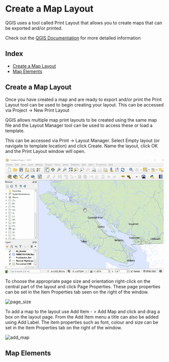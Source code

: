 # Create a Map Layout
		
QGIS uses a tool called Print Layout that allows you to create maps that can be exported and/or printed.

Check out the [QGIS Documentation](https://docs.qgis.org/3.16/en/docs/user_manual/print_composer/overview_composer.html) for more detailed information

## Index
* [Create a Map Layout](#Create-a-Map-Layout)
* [Map Elements](#Map-Elements)
		

## Create a Map Layout

Once you have created a map and are ready to export and/or print the Print Layout tool can be used to begin creating your layout. This can be accessed via Project -> New Print Layout		

QGIS allows multiple map print layouts to be created using the same map file and the Layout Manager tool can be used to access these or load a template. 

This can be accessed via Print -> Layout Manager. Select Empty layout (or navigate to template location) and click Create. Name the layout, click OK and the Print Layout window will open.
	
![create_layout](../images/create_layout.gif "Lets make a map!")
  
To choose the appropriate page size and orientation right-click on the central part of the layout and click Page Properties. These page properties can be set in the Item Properties tab seen on the right of the window.

![page_size](..images/page_size.gif)

To add a map to the layout use Add Item - > Add Map and click and drag a box on the layout page. From the Add Item menu a title can also be added using Add Label. The item properties such as font, colour and size can be set in the Item Properties tab on the right of the window.

![add_map](..images/add_map.gif)

## Map Elements
		

